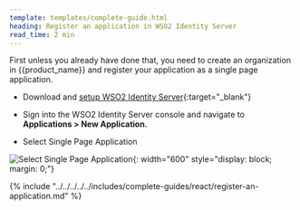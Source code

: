 ```yaml
---
template: templates/complete-guide.html
heading: Register an application in WSO2 Identity Server
read_time: 2 min
---
```


First unless you already have done that, you need to create an organization in {{product_name}} and register your application as a single page application.

* Download and [setup WSO2 Identity Server](https://is.docs.wso2.com/en/latest/get-started/quick-set-up/){:target="_blank"}

* Sign into the WSO2 Identity Server console and navigate to **Applications > New Application.**
* Select Single Page Application

![Select Single Page Application]({{base_path}}/assets/img/complete-guides/react/image5.png){: width="600" style="display: block; margin: 0;"}  

{% include "../../../../../includes/complete-guides/react/register-an-application.md" %}
